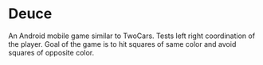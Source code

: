 # Deuce
An Android mobile game similar to TwoCars. Tests left right coordination of the player. Goal of the game is to hit squares of same color and avoid squares of opposite color. 
